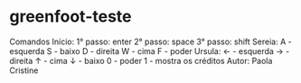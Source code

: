 # greenfoot-teste

Comandos
Início:
1° passo: enter
2° passo: space
3° passo: shift
Sereia:
A - esquerda
S - baixo
D - direita
W - cima
F - poder
Ursula:
← - esquerda
→ - direita
↑ - cima
↓ - baixo
0 - poder
1 - mostra os créditos
Autor: Paola Cristine
